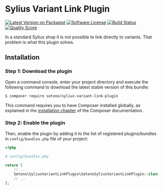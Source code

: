 # Sylius Variant Link Plugin

[![Latest Version on Packagist][ico-version]][link-packagist]
[![Software License][ico-license]](LICENSE)
[![Build Status][ico-travis]][link-travis]
[![Quality Score][ico-code-quality]][link-code-quality]

In a standard Sylius shop it is not possible to link directly to variants. That problem is what this plugin solves.

## Installation

### Step 1: Download the plugin

Open a command console, enter your project directory and execute the following command to download the latest stable version of this bundle:

```bash
$ composer require setono/sylius-variant-link-plugin
```

This command requires you to have Composer installed globally, as explained in the [installation chapter](https://getcomposer.org/doc/00-intro.md) of the Composer documentation.


### Step 2: Enable the plugin

Then, enable the plugin by adding it to the list of registered plugins/bundles
in `config/bundles.php` file of your project:

```php
<?php

# config/bundles.php

return [
    // ...
    Setono\SyliusVariantLinkPlugin\SetonoSyliusVariantLinkPlugin::class => ['all' => true],
    // ...
];
```


[ico-version]: https://img.shields.io/packagist/v/setono/sylius-variant-link-plugin.svg?style=flat-square
[ico-license]: https://img.shields.io/badge/license-MIT-brightgreen.svg?style=flat-square
[ico-travis]: https://img.shields.io/travis/Setono/SyliusVariantLinkPlugin/master.svg?style=flat-square
[ico-code-quality]: https://img.shields.io/scrutinizer/g/Setono/SyliusVariantLinkPlugin.svg?style=flat-square

[link-packagist]: https://packagist.org/packages/setono/sylius-variant-link-plugin
[link-travis]: https://travis-ci.com/Setono/SyliusVariantLinkPlugin
[link-code-quality]: https://scrutinizer-ci.com/g/Setono/SyliusVariantLinkPlugin
